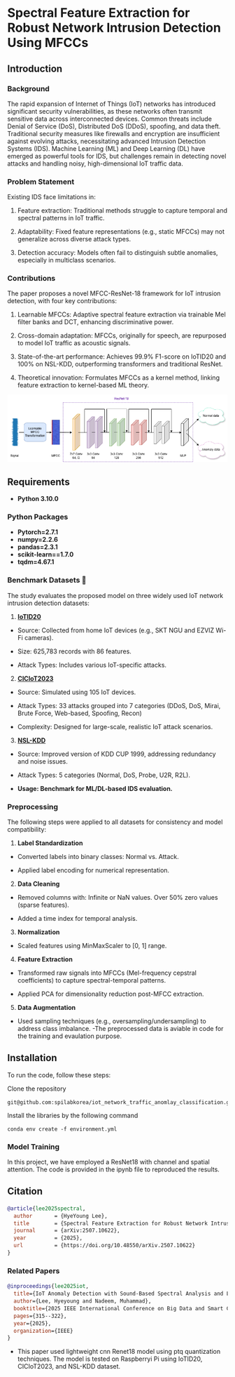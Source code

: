 # Spectral Feature Extraction for Robust Network Intrusion Detection Using MFCCs

## Introduction
### Background
The rapid expansion of Internet of Things (IoT) networks has introduced significant security vulnerabilities, as these networks often transmit sensitive data across interconnected devices. Common threats include Denial of Service (DoS), Distributed DoS (DDoS), spoofing, and data theft. Traditional security measures like firewalls and encryption are insufficient against evolving attacks, necessitating advanced Intrusion Detection Systems (IDS). Machine Learning (ML) and Deep Learning (DL) have emerged as powerful tools for IDS, but challenges remain in detecting novel attacks and handling noisy, high-dimensional IoT traffic data.

### Problem Statement
Existing IDS face limitations in:

1. Feature extraction: Traditional methods struggle to capture temporal and spectral patterns in IoT traffic.

2. Adaptability: Fixed feature representations (e.g., static MFCCs) may not generalize across diverse attack types.

3. Detection accuracy: Models often fail to distinguish subtle anomalies, especially in multiclass scenarios.

### Contributions
The paper proposes a novel MFCC-ResNet-18 framework for IoT intrusion detection, with four key contributions:

1. Learnable MFCCs: Adaptive spectral feature extraction via trainable Mel filter banks and DCT, enhancing discriminative power.

2. Cross-domain adaptation: MFCCs, originally for speech, are repurposed to model IoT traffic as acoustic signals.

3. State-of-the-art performance: Achieves 99.9% F1-score on IoTID20 and 100% on NSL-KDD, outperforming transformers and traditional ResNet.

4. Theoretical innovation: Formulates MFCCs as a kernel method, linking feature extraction to kernel-based ML theory.

![](Figures/arch.png?raw=true)

## Requirements
- **Python 3.10.0**
### Python Packages
- **Pytorch=2.7.1**
- **numpy=2.2.6**
- **pandas=2.3.1**
- **scikit-learn==1.7.0**
- **tqdm=4.67.1**
### Benchmark Datasets 📝
The study evaluates the proposed model on three widely used IoT network intrusion detection datasets:

1. [**IoTID20**](https://www.kaggle.com/datasets/rohulaminlabid/iotid20-dataset)

- Source: Collected from home IoT devices (e.g., SKT NGU and EZVIZ Wi-Fi cameras).

- Size: 625,783 records with 86 features.

- Attack Types: Includes various IoT-specific attacks.

2. [**CICIoT2023**](https://www.kaggle.com/datasets/akashdogra/cic-iot-2023)

- Source: Simulated using 105 IoT devices.

- Attack Types: 33 attacks grouped into 7 categories (DDoS, DoS, Mirai, Brute Force, Web-based, Spoofing, Recon)

- Complexity: Designed for large-scale, realistic IoT attack scenarios.

3. [**NSL-KDD**](https://www.kaggle.com/datasets/hassan06/nslkdd)

- Source: Improved version of KDD CUP 1999, addressing redundancy and noise issues.

- Attack Types: 5 categories (Normal, DoS, Probe, U2R, R2L).

- **Usage: Benchmark for ML/DL-based IDS evaluation.**
### Preprocessing 
The following steps were applied to all datasets for consistency and model compatibility:

1. **Label Standardization**

- Converted labels into binary classes: Normal vs. Attack.

- Applied label encoding for numerical representation.
  
2. **Data Cleaning**

- Removed columns with: Infinite or NaN values. Over 50% zero values (sparse features).

- Added a time index for temporal analysis.
  
3. **Normalization**

- Scaled features using MinMaxScaler to [0, 1] range.

4. **Feature Extraction**

- Transformed raw signals into MFCCs (Mel-frequency cepstral coefficients) to capture spectral-temporal patterns.

- Applied PCA for dimensionality reduction post-MFCC extraction.

5. **Data Augmentation**

- Used sampling techniques (e.g., oversampling/undersampling) to address class imbalance.
-The preprocessed data is aviable in code for the training and evaulation purpose.

## Installation

To run the code, follow these steps:

Clone the repository 

```
git@github.com:spilabkorea/iot_network_traffic_anomlay_classification.git
```
Install the libraries by the following command
```
conda env create -f environment.yml
```
### Model Training
In this project, we have employed a ResNet18 with channel and spatial attention. The code is provided in the ipynb file to reproduced the results. 

## Citation
```bibtex
@article{lee2025spectral,
  author       = {HyeYoung Lee},
  title        = {Spectral Feature Extraction for Robust Network Intrusion Detection Using MFCCs},
  journal      = {arXiv:2507.10622},
  year         = {2025},
  url          = {https://doi.org/10.48550/arXiv.2507.10622}
}
```
### Related Papers
```bibtex
@inproceedings{lee2025iot,
  title={IoT Anomaly Detection with Sound-Based Spectral Analysis and Lightweight Model},
  author={Lee, Hyeyoung and Nadeem, Muhammad},
  booktitle={2025 IEEE International Conference on Big Data and Smart Computing (BigComp)},
  pages={315--322},
  year={2025},
  organization={IEEE}
}
```
- This paper used lightweight cnn Renet18 model using ptq quantization techniques. The model is tested on Raspberryi Pi using IoTID20, CICIoT2023, and NSL-KDD dataset.
